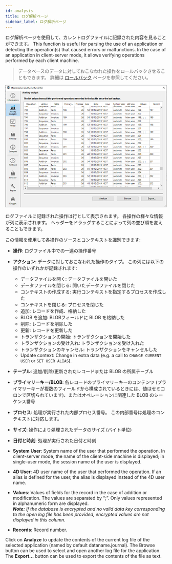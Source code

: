 ```yaml
---
id: analysis
title: ログ解析ページ
sidebar_label: ログ解析ページ
---
```


ログ解析ページを使用して、カレントログファイルに記録された内容を見ることができます。 This function is useful for parsing the use of an application or detecting the operation(s) that caused errors or malfunctions. In the case of an application in client-server mode, it allows verifying operations performed by each client machine.
> データベースのデータに対しておこなわれた操作をロールバックさせることもできます。 詳細は [ロールバック](rollback.md) ページを参照してください。

![](assets/en/MSC/MSC_analysis.png)

ログファイルに記録された操作は行として表示されます。 各操作の様々な情報が列に表示されます。 ヘッダーをドラッグすることによって列の並び順を変えることもできます。

この情報を使用して各操作のソースとコンテキストを識別できます:

- **操作**: ログファイル中での一連の操作番号
- **アクション**: データに対しておこなわれた操作のタイプ。 この列には以下の操作のいずれかが記録されます:
    - データファイルを開く: データファイルを開いた
    - データファイルを閉じる: 開いたデータファイルを閉じた
    - コンテキストの作成する: 実行コンテキストを指定するプロセスを作成した
    - コンテキストを閉じる: プロセスを閉じた
    - 追加: レコードを作成、格納した
    - BLOB を追加: BLOBフィールドに BLOB を格納した
    - 削除: レコードを削除した
    - 更新: レコードを更新した
    - トランザクションの開始: トランザクションを開始した
    - トランザクションの受け入れ: トランザクションを受け入れた
    - トランザクションのキャンセル: トランザクションをキャンセルした
    - Update context: Change in extra data (e.g. a call to `CHANGE CURRENT USER` or `SET USER ALIAS`).

- **テーブル**: 追加/削除/更新されたレコードまたは BLOB の所属テーブル
- **プライマリーキー/BLOB**: 各レコードのプライマリーキーのコンテンツ (プライマリーキーが複数のフィールドから構成されているときには、値はセミコロンで区切られています)、またはオペレーションに関連した BLOB のシーケンス番号
- **プロセス**: 処理が実行された内部プロセス番号。 この内部番号は処理のコンテキストに対応します。
- **サイズ**: 操作により処理されたデータのサイズ (バイト単位)
- **日付と時刻**: 処理が実行された日付と時刻
- **System User**: System name of the user that performed the operation. In client-server mode, the name of the client-side machine is displayed; in single-user mode, the session name of the user is displayed.
- **4D User**: 4D user name of the user that performed the operation. If an alias is defined for the user, the alias is displayed instead of the 4D user name.
- **Values**: Values of fields for the record in the case of addition or modification. The values are separated by “;”. Only values represented in alphanumeric form are displayed.  
  ***Note:** If the database is encrypted and no valid data key corresponding to the open log file has been provided, encrypted values are not displayed in this column.*
- **Records**: Record number.

Click on **Analyze** to update the contents of the current log file of the selected application (named by default dataname.journal). The Browse button can be used to select and open another log file for the application. The **Export...** button can be used to export the contents of the file as text.

